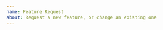 ```yaml
---
name: Feature Request
about: Request a new feature, or change an existing one
---
```


<!---
  Describe your feature request in as much detail as you can here.

  Include why you want this feature. For example:

  - It is a feature supported by Discord's API, but missing from the library

  - It is a feature that would simplify a lot of your bots code

  - It is a feature present in other popular Discord libraries

  Include simple code examples (pseudocode is fine) that demonstrate
  what you want to do.

  Do your best to think about how this new feature would impact the code
  of other people who use discordrb, and not just your own bot's codebase.
--->
